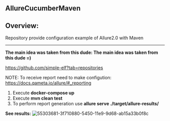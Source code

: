 AllureCucumberMaven
---
Overview:
---
 
Repository provide configuration example of Allure2.0 with Maven

---

**The main idea was taken from this dude: The main idea was taken from this dude =)**

https://github.com/simple-elf?tab=repositories

NOTE:
To receive report need to make configution: https://docs.qameta.io/allure/#_reporting

1. Execute **docker-compose up**
2. Execute **mvn clean test**
3. To perform report generation use **allure serve ./target/allure-results/**

**See results:**
![55303681-3f710880-5450-11e9-9d68-ab15a33b0f8c](https://user-images.githubusercontent.com/26840848/58387759-f33fe000-801c-11e9-9fe6-917891a16866.gif)

